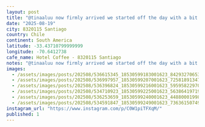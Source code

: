 ```yaml
---
layout: post
title: "@tinaaluu now firmly arrived we started off the day with a bit of light work (I supervised Claude through some tricky state machine work) now off to wander with a coffee in hand from this great spot n"
date: "2025-08-19"
city: 8320115 Santiago
country: Chile
continent: South America
latitude: -33.43710799999999
longitude: -70.6412738
cafe_name: Hotel Coffee - 8320115 Santiago
notes: "@tinaaluu now firmly arrived we started off the day with a bit of light work (I supervised Claude through some tricky state machine work) now off to wander with a coffee in hand from this great spot near our hotel #worldcoffeetour"
images: 
  - /assets/images/posts/202508/536615345_18530599183001623_8429327065390579700_n_18087212968830019.jpg
  - /assets/images/posts/202508/536997957_18530599207001623_7258189134768141179_n_17978469566885128.jpg
  - /assets/images/posts/202508/536396824_18530599216001623_5959582297014396053_n_18153801361391499.jpg
  - /assets/images/posts/202508/534710923_18530599225001623_5638641971934717221_n_18369757408179294.jpg
  - /assets/images/posts/202508/536253659_18530599240001623_4488000199808159748_n_17914199268049149.jpg
  - /assets/images/posts/202508/534591847_18530599249001623_736361507496790394_n_18072356300037558.jpg
instagram_url: "https://www.instagram.com/p/C0W1piTFXqM/"
published: 1
---
```

